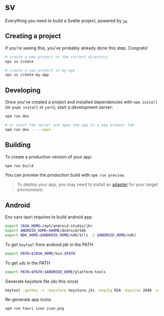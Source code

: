 # sv

Everything you need to build a Svelte project, powered by [`sv`](https://github.com/sveltejs/cli).

## Creating a project

If you're seeing this, you've probably already done this step. Congrats!

```bash
# create a new project in the current directory
npx sv create

# create a new project in my-app
npx sv create my-app
```

## Developing

Once you've created a project and installed dependencies with `npm install` (or `pnpm install` or `yarn`), start a development server:

```bash
npm run dev

# or start the server and open the app in a new browser tab
npm run dev -- --open
```

## Building

To create a production version of your app:

```bash
npm run build
```

You can preview the production build with `npm run preview`.

> To deploy your app, you may need to install an [adapter](https://svelte.dev/docs/kit/adapters) for your target environment.

## Android

Env vars tauri requires to build android app

```bash
export JAVA_HOME=/opt/android-studio/jbr
export ANDROID_HOME=$HOME/Android/Sdk
export NDK_HOME=$ANDROID_HOME/ndk/$(ls -1 $ANDROID_HOME/ndk)
```

To get `keytool` from android jdk in the PATH

```bash
export PATH=$JAVA_HOME/bin:$PATH
```

To get `adb` in the PATH

```bash
export PATH=$PATH:$ANDROID_HOME/platform-tools
```

Generate keystore file (do this once)

```bash
keytool -genkey -v -keystore keystore.jks -keyalg RSA -keysize 2048 -validity 10000 -alias upload
```

Re-generate app icons

```bash
npm run tauri icon icon.png
```